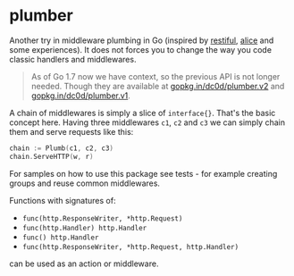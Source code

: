 # plumber
Another try in middleware plumbing in Go (inspired by [restiful](https://github.com/laicosly/restiful), [alice](https://github.com/justinas/alice) and some experiences). It does not forces you to change the way you code classic handlers and middlewares.

> As of Go 1.7 now we have context, so the previous API is not longer needed. Though they are available at [gopkg.in/dc0d/plumber.v2](http://gopkg.in/dc0d/plumber.v2) and [gopkg.in/dc0d/plumber.v1](http://gopkg.in/dc0d/plumber.v1).  

A chain of middlewares is simply a slice of `interface{}`. That's the basic concept here. Having three middlewares `c1`, `c2` and `c3` we can simply chain them and serve requests like this:
```go
chain := Plumb(c1, c2, c3)
chain.ServeHTTP(w, r)
```
For samples on how to use this package see tests - for example creating groups and reuse common middlewares. 

Functions with signatures of: 

* `func(http.ResponseWriter, *http.Request)`
* `func(http.Handler) http.Handler`
* `func() http.Handler`
* `func(http.ResponseWriter, *http.Request, http.Handler)` 

can be used as an action or middleware.